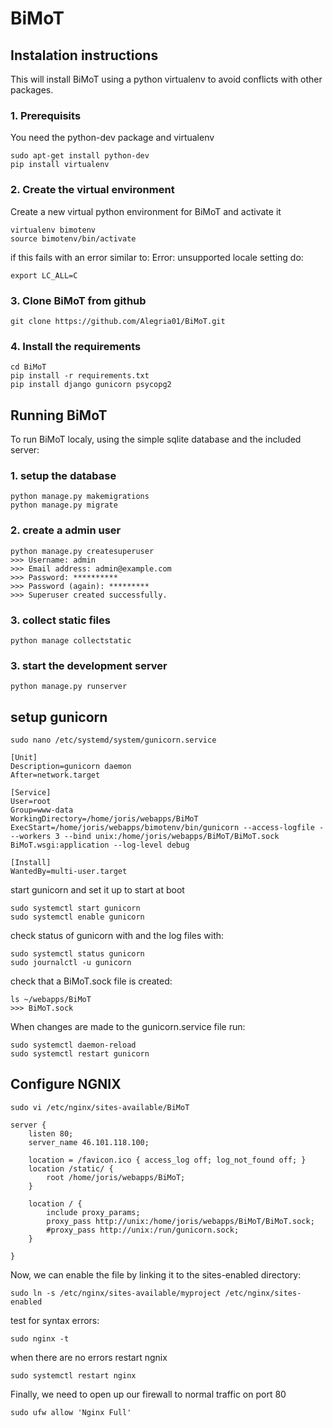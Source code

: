  
# BiMoT

## Instalation instructions

This will install BiMoT using a python virtualenv to avoid conflicts with other packages.

### 1. Prerequisits

You need the python-dev package and virtualenv
```
sudo apt-get install python-dev
pip install virtualenv
```

### 2. Create the virtual environment

Create a new virtual python environment for BiMoT and activate it
```
virtualenv bimotenv
source bimotenv/bin/activate
```

if this fails with an error similar to: Error: unsupported locale setting
do:
```
export LC_ALL=C
```

### 3. Clone BiMoT from github
```
git clone https://github.com/Alegria01/BiMoT.git
```

### 4. Install the requirements
```
cd BiMoT
pip install -r requirements.txt
pip install django gunicorn psycopg2
```

## Running BiMoT

To run BiMoT localy, using the simple sqlite database and the included server:

### 1. setup the database
```
python manage.py makemigrations
python manage.py migrate
```

### 2. create a admin user
```
python manage.py createsuperuser
>>> Username: admin
>>> Email address: admin@example.com
>>> Password: **********
>>> Password (again): *********
>>> Superuser created successfully.
```

### 3. collect static files
```
python manage collectstatic
```

### 3. start the development server
```
python manage.py runserver
```

## setup gunicorn

```
sudo nano /etc/systemd/system/gunicorn.service
```

```
[Unit]
Description=gunicorn daemon
After=network.target

[Service]
User=root
Group=www-data
WorkingDirectory=/home/joris/webapps/BiMoT
ExecStart=/home/joris/webapps/bimotenv/bin/gunicorn --access-logfile - --workers 3 --bind unix:/home/joris/webapps/BiMoT/BiMoT.sock BiMoT.wsgi:application --log-level debug

[Install]
WantedBy=multi-user.target
```

start gunicorn and set it up to start at boot
```
sudo systemctl start gunicorn
sudo systemctl enable gunicorn
```

check status of gunicorn with and the log files with:
```
sudo systemctl status gunicorn
sudo journalctl -u gunicorn
```
check that a BiMoT.sock file is created:
```
ls ~/webapps/BiMoT
>>> BiMoT.sock
```

When changes are made to the gunicorn.service file run:
```
sudo systemctl daemon-reload
sudo systemctl restart gunicorn
```

## Configure NGNIX

```
sudo vi /etc/nginx/sites-available/BiMoT
```

```
server {
    listen 80;
    server_name 46.101.118.100;

    location = /favicon.ico { access_log off; log_not_found off; }
    location /static/ {
        root /home/joris/webapps/BiMoT;
    }

    location / {
        include proxy_params;
        proxy_pass http://unix:/home/joris/webapps/BiMoT/BiMoT.sock;
        #proxy_pass http://unix:/run/gunicorn.sock;
    }

}
```

Now, we can enable the file by linking it to the sites-enabled directory:
```
sudo ln -s /etc/nginx/sites-available/myproject /etc/nginx/sites-enabled
```

test for syntax errors:
```
sudo nginx -t
```

when there are no errors restart ngnix
```
sudo systemctl restart nginx
```

Finally, we need to open up our firewall to normal traffic on port 80
```
sudo ufw allow 'Nginx Full'
```